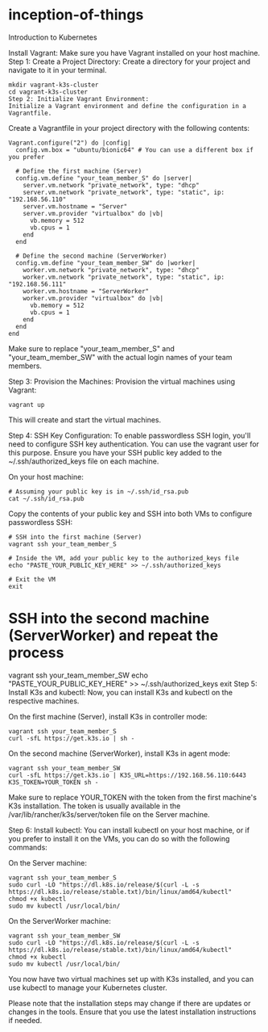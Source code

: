 # inception-of-things
Introduction to Kubernetes


Install Vagrant: Make sure you have Vagrant installed on your host machine.
Step 1: Create a Project Directory:
Create a directory for your project and navigate to it in your terminal.

```
mkdir vagrant-k3s-cluster
cd vagrant-k3s-cluster
Step 2: Initialize Vagrant Environment:
Initialize a Vagrant environment and define the configuration in a Vagrantfile.
```

Create a Vagrantfile in your project directory with the following contents:

```
Vagrant.configure("2") do |config|
  config.vm.box = "ubuntu/bionic64" # You can use a different box if you prefer

  # Define the first machine (Server)
  config.vm.define "your_team_member_S" do |server|
    server.vm.network "private_network", type: "dhcp"
    server.vm.network "private_network", type: "static", ip: "192.168.56.110"
    server.vm.hostname = "Server"
    server.vm.provider "virtualbox" do |vb|
      vb.memory = 512
      vb.cpus = 1
    end
  end

  # Define the second machine (ServerWorker)
  config.vm.define "your_team_member_SW" do |worker|
    worker.vm.network "private_network", type: "dhcp"
    worker.vm.network "private_network", type: "static", ip: "192.168.56.111"
    worker.vm.hostname = "ServerWorker"
    worker.vm.provider "virtualbox" do |vb|
      vb.memory = 512
      vb.cpus = 1
    end
  end
end
```


Make sure to replace "your_team_member_S" and "your_team_member_SW" with the actual login names of your team members.

Step 3: Provision the Machines:
Provision the virtual machines using Vagrant:

```
vagrant up
```
This will create and start the virtual machines.

Step 4: SSH Key Configuration:
To enable passwordless SSH login, you'll need to configure SSH key authentication. You can use the vagrant user for this purpose. Ensure you have your SSH public key added to the ~/.ssh/authorized_keys file on each machine.

On your host machine:

```
# Assuming your public key is in ~/.ssh/id_rsa.pub
cat ~/.ssh/id_rsa.pub
```
Copy the contents of your public key and SSH into both VMs to configure passwordless SSH:

```
# SSH into the first machine (Server)
vagrant ssh your_team_member_S

# Inside the VM, add your public key to the authorized_keys file
echo "PASTE_YOUR_PUBLIC_KEY_HERE" >> ~/.ssh/authorized_keys

# Exit the VM
exit
```

# SSH into the second machine (ServerWorker) and repeat the process
vagrant ssh your_team_member_SW
echo "PASTE_YOUR_PUBLIC_KEY_HERE" >> ~/.ssh/authorized_keys
exit
Step 5: Install K3s and kubectl:
Now, you can install K3s and kubectl on the respective machines.

On the first machine (Server), install K3s in controller mode:

```
vagrant ssh your_team_member_S
curl -sfL https://get.k3s.io | sh -
```
On the second machine (ServerWorker), install K3s in agent mode:

```
vagrant ssh your_team_member_SW
curl -sfL https://get.k3s.io | K3S_URL=https://192.168.56.110:6443 K3S_TOKEN=YOUR_TOKEN sh -
```
Make sure to replace YOUR_TOKEN with the token from the first machine's K3s installation. The token is usually available in the /var/lib/rancher/k3s/server/token file on the Server machine.

Step 6: Install kubectl:
You can install kubectl on your host machine, or if you prefer to install it on the VMs, you can do so with the following commands:

On the Server machine:

```
vagrant ssh your_team_member_S
sudo curl -LO "https://dl.k8s.io/release/$(curl -L -s https://dl.k8s.io/release/stable.txt)/bin/linux/amd64/kubectl"
chmod +x kubectl
sudo mv kubectl /usr/local/bin/
```
On the ServerWorker machine:

```
vagrant ssh your_team_member_SW
sudo curl -LO "https://dl.k8s.io/release/$(curl -L -s https://dl.k8s.io/release/stable.txt)/bin/linux/amd64/kubectl"
chmod +x kubectl
sudo mv kubectl /usr/local/bin/
```
You now have two virtual machines set up with K3s installed, and you can use kubectl to manage your Kubernetes cluster.

Please note that the installation steps may change if there are updates or changes in the tools. Ensure that you use the latest installation instructions if needed.